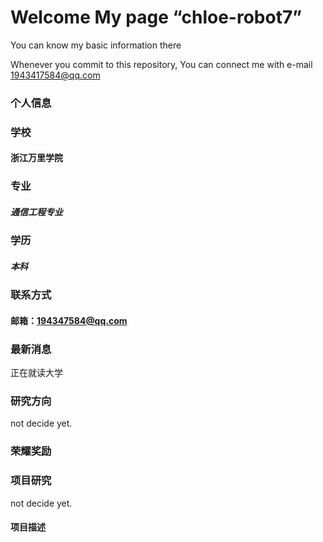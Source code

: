 # Welcome My page “chloe-robot7”

You can know my basic information there

Whenever you commit to this repository, You can connect me with e-mail 1943417584@qq.com

### 个人信息

### 学校
#### 浙江万里学院
### 专业
#####  通信工程专业
### 学历
##### 本科
### 联系方式
#### 邮箱：194347584@qq.com


### 最新消息
 正在就读大学

### 研究方向
not decide yet.
### 荣耀奖励

### 项目研究
not decide yet.
#### 项目描述
 


